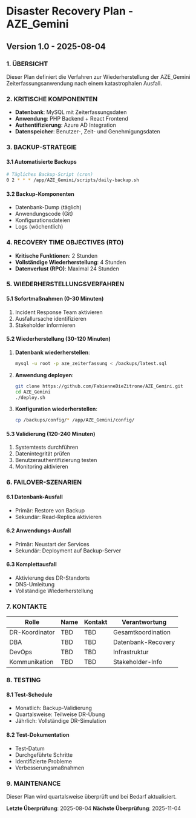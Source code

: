 # Disaster Recovery Plan - AZE_Gemini
## Version 1.0 - 2025-08-04

### 1. ÜBERSICHT
Dieser Plan definiert die Verfahren zur Wiederherstellung der AZE_Gemini Zeiterfassungsanwendung nach einem katastrophalen Ausfall.

### 2. KRITISCHE KOMPONENTEN
- **Datenbank**: MySQL mit Zeiterfassungsdaten
- **Anwendung**: PHP Backend + React Frontend
- **Authentifizierung**: Azure AD Integration
- **Datenspeicher**: Benutzer-, Zeit- und Genehmigungsdaten

### 3. BACKUP-STRATEGIE

#### 3.1 Automatisierte Backups
```bash
# Tägliches Backup-Script (cron)
0 2 * * * /app/AZE_Gemini/scripts/daily-backup.sh
```

#### 3.2 Backup-Komponenten
- Datenbank-Dump (täglich)
- Anwendungscode (Git)
- Konfigurationsdateien
- Logs (wöchentlich)

### 4. RECOVERY TIME OBJECTIVES (RTO)
- **Kritische Funktionen**: 2 Stunden
- **Vollständige Wiederherstellung**: 4 Stunden
- **Datenverlust (RPO)**: Maximal 24 Stunden

### 5. WIEDERHERSTELLUNGSVERFAHREN

#### 5.1 Sofortmaßnahmen (0-30 Minuten)
1. Incident Response Team aktivieren
2. Ausfallursache identifizieren
3. Stakeholder informieren

#### 5.2 Wiederherstellung (30-120 Minuten)
1. **Datenbank wiederherstellen**:
   ```bash
   mysql -u root -p aze_zeiterfassung < /backups/latest.sql
   ```

2. **Anwendung deployen**:
   ```bash
   git clone https://github.com/FabienneDieZitrone/AZE_Gemini.git
   cd AZE_Gemini
   ./deploy.sh
   ```

3. **Konfiguration wiederherstellen**:
   ```bash
   cp /backups/config/* /app/AZE_Gemini/config/
   ```

#### 5.3 Validierung (120-240 Minuten)
1. Systemtests durchführen
2. Datenintegrität prüfen
3. Benutzerauthentifizierung testen
4. Monitoring aktivieren

### 6. FAILOVER-SZENARIEN

#### 6.1 Datenbank-Ausfall
- Primär: Restore von Backup
- Sekundär: Read-Replica aktivieren

#### 6.2 Anwendungs-Ausfall
- Primär: Neustart der Services
- Sekundär: Deployment auf Backup-Server

#### 6.3 Komplettausfall
- Aktivierung des DR-Standorts
- DNS-Umleitung
- Vollständige Wiederherstellung

### 7. KONTAKTE

| Rolle | Name | Kontakt | Verantwortung |
|-------|------|---------|---------------|
| DR-Koordinator | TBD | TBD | Gesamtkoordination |
| DBA | TBD | TBD | Datenbank-Recovery |
| DevOps | TBD | TBD | Infrastruktur |
| Kommunikation | TBD | TBD | Stakeholder-Info |

### 8. TESTING

#### 8.1 Test-Schedule
- Monatlich: Backup-Validierung
- Quartalsweise: Teilweise DR-Übung
- Jährlich: Vollständige DR-Simulation

#### 8.2 Test-Dokumentation
- Test-Datum
- Durchgeführte Schritte
- Identifizierte Probleme
- Verbesserungsmaßnahmen

### 9. MAINTENANCE

Dieser Plan wird quartalsweise überprüft und bei Bedarf aktualisiert.

**Letzte Überprüfung**: 2025-08-04
**Nächste Überprüfung**: 2025-11-04